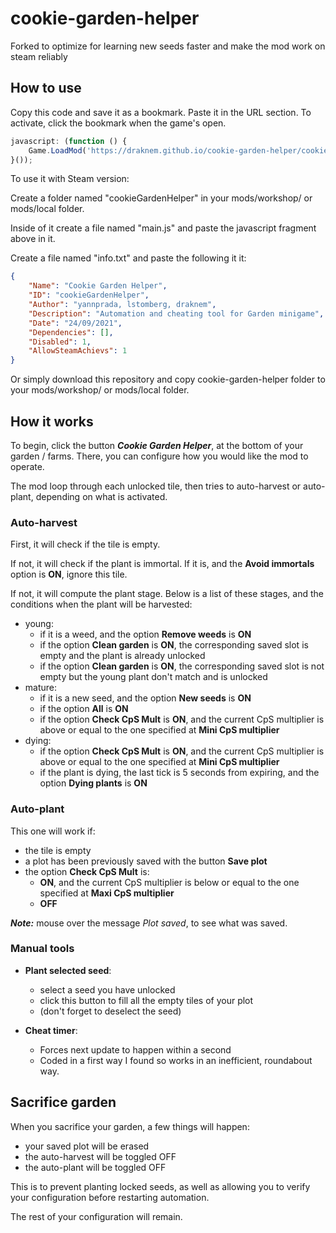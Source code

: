 # cookie-garden-helper

Forked to optimize for learning new seeds faster and make the mod work on steam reliably

## How to use

Copy this code and save it as a bookmark. Paste it in the URL section.
To activate, click the bookmark when the game's open.

```javascript
javascript: (function () {
    Game.LoadMod('https://draknem.github.io/cookie-garden-helper/cookie-garden-helper.js');
}());
```
To use it with Steam version:

Create a folder named "cookieGardenHelper" in your mods/workshop/ or mods/local folder.

Inside of it create a file named "main.js" and paste the javascript fragment above in it.

Create a file named "info.txt" and paste the following it it:

```json
{
	"Name": "Cookie Garden Helper",
	"ID": "cookieGardenHelper",
	"Author": "yannprada, lstomberg, draknem",
	"Description": "Automation and cheating tool for Garden minigame",
	"Date": "24/09/2021",
	"Dependencies": [],
	"Disabled": 1,
	"AllowSteamAchievs": 1
}
```
Or simply download this repository and copy cookie-garden-helper folder to your mods/workshop/ or mods/local folder.


## How it works

To begin, click the button ***Cookie Garden Helper***, at the bottom of your
garden / farms. There, you can configure how you would like the mod to operate.

The mod loop through each unlocked tile, then tries to auto-harvest
or auto-plant, depending on what is activated.

### Auto-harvest

First, it will check if the tile is empty.

If not, it will check if the plant is immortal. If it is, and the **Avoid immortals** option is **ON**, ignore this tile.

If not, it will compute the plant stage. Below is a list of these stages, and
the conditions when the plant will be harvested:

- young:
  - if it is a weed, and the option **Remove weeds** is **ON**
  - if the option **Clean garden** is **ON**, the corresponding saved slot is
  empty and the plant is already unlocked
  - if the option **Clean garden** is **ON**, the corresponding saved slot is
  not empty but the young plant don't match and is unlocked
- mature:
  - if it is a new seed, and the option **New seeds** is **ON**
  - if the option **All** is **ON**
  - if the option **Check CpS Mult** is **ON**, and the current CpS multiplier
  is above or equal to the one specified at **Mini CpS multiplier**
- dying:
  - if the option **Check CpS Mult** is **ON**, and the current CpS
  multiplier is above or equal to the one specified at
**Mini CpS multiplier**
  - if the plant is dying, the last tick is 5 seconds from expiring,
  and the option **Dying plants** is **ON**

### Auto-plant

This one will work if:

- the tile is empty
- a plot has been previously saved with the button **Save plot**
- the option **Check CpS Mult** is:
  - **ON**, and the current CpS multiplier is
below or equal to the one specified at **Maxi CpS multiplier**
  - **OFF**

***Note:*** mouse over the message *Plot saved*, to see what was saved.

### Manual tools

- **Plant selected seed**:
  - select a seed you have unlocked
  - click this button to fill all the empty tiles of your plot
  - (don't forget to deselect the seed)

- **Cheat timer**:
  - Forces next update to happen within a second
  - Coded in a first way I found so works in an inefficient, roundabout way.

## Sacrifice garden

When you sacrifice your garden, a few things will happen:

- your saved plot will be erased
- the auto-harvest will be toggled OFF
- the auto-plant will be toggled OFF

This is to prevent planting locked seeds, as well as allowing you to verify your
configuration before restarting automation.

The rest of your configuration will remain.
